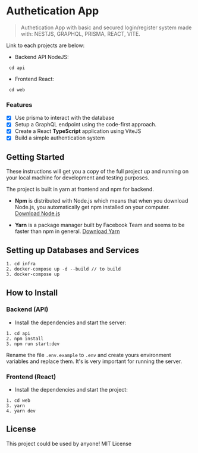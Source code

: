 
# Authetication App 

> Authetication App with basic and secured login/register system made with: NESTJS, GRAPHQL, PRISMA, REACT, VITE.

Link to each projects are below:

* Backend API NodeJS:
```
 cd api
```
* Frontend React:
```
 cd web
```
### Features

- [x] Use prisma to interact with the database
- [x] Setup a GraphQL endpoint using the code-first approach.
- [x] Create a React __TypeScript__ application using ViteJS
- [x] Build a simple authentication system

## Getting Started

These instructions will get you a copy of the full project up and running on your local machine for development and testing purposes.

The project is built in yarn at frontend and npm for backend.

* **Npm** is distributed with Node.js which means that when you download Node.js, you automatically get npm installed on your computer. [Download Node.js](https://nodejs.org/en/download/)

* **Yarn** is a package manager built by Facebook Team and seems to be faster than npm in general.  [Download Yarn](https://yarnpkg.com/en/docs/install)

## Setting up Databases and Services

```
1. cd infra
2. docker-compose up -d --build // to build
3. docker-compose up
```

## How to Install

### Backend (API)

* Install the dependencies and start the server:

```
1. cd api
2. npm install
3. npm run start:dev
```

Rename the file `.env.example` to `.env` and create yours environment variables and replace them. It's is very important for running the server.

### Frontend (React)

* Install the dependencies and start the project:

```
1. cd web
3. yarn
4. yarn dev
```

## License

This project could be used by anyone! MIT License
